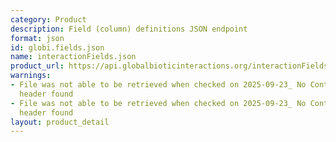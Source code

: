 ```yaml
---
category: Product
description: Field (column) definitions JSON endpoint
format: json
id: globi.fields.json
name: interactionFields.json
product_url: https://api.globalbioticinteractions.org/interactionFields?type=json
warnings:
- File was not able to be retrieved when checked on 2025-09-23_ No Content-Length
  header found
- File was not able to be retrieved when checked on 2025-09-23_ No Content-Length
  header found
layout: product_detail
---
```


